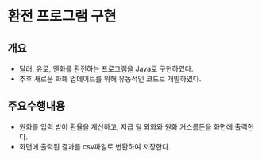 # 환전 프로그램 구현

## 개요
* 달러, 유로, 엔화를 환전하는 프로그램을 Java로 구현하였다.
* 추후 새로운 화폐 업데이트를 위해 유동적인 코드로 개발하였다.

## 주요수행내용
* 원화를 입력 받아 환율을 계산하고, 지급 될 외화와 원화 거스름돈을 화면에 출력한다.
* 화면에 출력된 결과를 csv파일로 변환하여 저장한다. 




